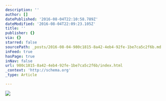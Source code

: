 ```yaml
---
description: ''
author: []
datePublished: '2016-08-04T22:10:58.789Z'
dateModified: '2016-08-04T22:09:23.105Z'
title: ''
publisher: {}
via: {}
starred: false
sourcePath: _posts/2016-08-04-980c1815-8a42-4eb4-92fe-1be7ca5c2f6b.md
inFeed: true
hasPage: true
inNav: false
url: 980c1815-8a42-4eb4-92fe-1be7ca5c2f6b/index.html
_context: 'http://schema.org'
_type: Article

---
```

![](https://the-grid-user-content.s3-us-west-2.amazonaws.com/974c815e-69d2-4bf9-a176-5ef7b04c0f15.jpg)